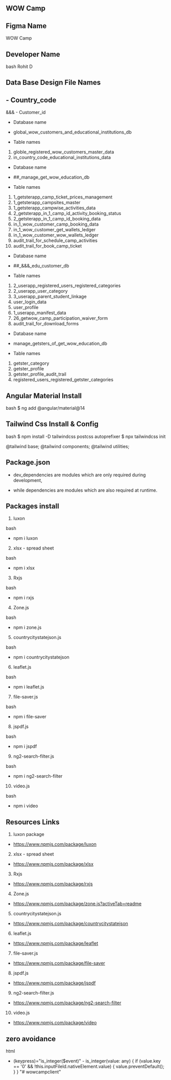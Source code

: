 ## WOW Camp

## Figma Name

WOW Camp
## Developer Name

bash
Rohit D

## Data Base Design File Names

## - Country_code
&&& - Customer_id

- Database name
- global_wow_customers_and_educational_institutions_db

- Table names

1. globle_registered_wow_customers_master_data
2. in_country_code_educational_institutions_data


- Database name
- ##_manage_get_wow_education_db

- Table names

1. 1_getsterapp_camp_ticket_prices_management
2. 1_getsterapp_campsites_master
3. 1_getsterapp_campwise_activities_data
4. 2_getsterapp_in_1_camp_id_activity_booking_status
5. 2_getsterapp_in_1_camp_id_booking_data
6. in_1_wow_customer_camp_booking_data
7. in_1_wow_customer_get_wallets_ledger
8. in_1_wow_customer_wow_wallets_ledger
9. audit_trail_for_schedule_camp_activities
10. audit_trail_for_book_camp_ticket


- Database name
- ##_&&&_edu_customer_db

- Table names

1. 2_userapp_registered_users_registered_categories
2. 2_userapp_user_category
3. 3_userapp_parent_student_linkage
4. user_login_data
5. user_profile
6. 1_userapp_manifest_data
7. 26_getwow_camp_participation_waiver_form
8. audit_trail_for_download_forms

- Database name
- manage_getsters_of_get_wow_education_db

- Table names

1. getster_category
2. getster_profile
3. getster_profile_audit_trail
4. registered_users_registered_getster_categories

## Angular Material Install

bash
$ ng add @angular/material@14

## Tailwind Css Install & Config

bash
$ npm install -D tailwindcss postcss autoprefixer
$ npx tailwindcss init

@tailwind base;
@tailwind components;
@tailwind utilities;

## Package.json

- dev_dependencies are modules which are only required during development,

- while dependencies are modules which are also required at runtime.

## Packages install

1. luxon

bash
- npm i luxon

2. xlsx - spread sheet

bash
- npm i xlsx

3. Rxjs

bash
- npm i rxjs

4. Zone.js

bash
- npm i zone.js

5. countrycitystatejson.js

bash
- npm i countrycitystatejson

6. leaflet.js

bash
- npm i leaflet.js

7. file-saver.js

bash
- npm i file-saver

8. jspdf.js

bash
- npm i jspdf

9. ng2-search-filter.js

bash
- npm i ng2-search-filter

10. video.js

bash
- npm i video


## Resources Links

1. luxon package

- https://www.npmjs.com/package/luxon

2. xlsx - spread sheet

- https://www.npmjs.com/package/xlsx

3. Rxjs

- https://www.npmjs.com/package/rxjs

4. Zone.js

- https://www.npmjs.com/package/zone.js?activeTab=readme

5. countrycitystatejson.js

- https://www.npmjs.com/package/countrycitystatejson

6. leaflet.js

- https://www.npmjs.com/package/leaflet

7. file-saver.js

- https://www.npmjs.com/package/file-saver

8. jspdf.js

- https://www.npmjs.com/package/jspdf

9. ng2-search-filter.js

- https://www.npmjs.com/package/ng2-search-filter

10. video.js

- https://www.npmjs.com/package/video

## zero avoidance

html
- (keypress)="is_integer($event)" - is_integer(value: any) { if (value.key ==
'0' && !this.inputFileld.nativeElement.value) { value.preventDefault(); } }
"# wowcampclient" 
